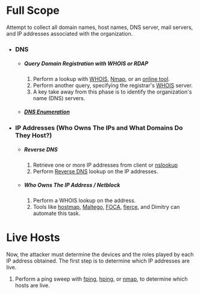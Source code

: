 # Full Scope
Attempt to collect all domain names, host names, DNS server, mail servers, and IP addresses associated with the organization.
* ### DNS
  * ##### Query Domain Registration with WHOIS or RDAP
    1) Perform a lookup with [WHOIS](../../Tools/Domain/whois/README.md#Query), [Nmap](../../Tools/NetworkDiscovery/Nmap/README.md#Query-WHOIS), or an [online tool](../../Tools/OnlineResources/README.md#WHOIS-and-RDAP).
    2) Perform another query, specifying the registrar's [WHOIS](../../Tools/Domain/whois/README.md#Specify-Server-to-Query) server.
    3) A key take away from this phase is to identify the organization's name (DNS) servers.
  * ##### [DNS Enumeration](DnsEnumeration.md)
* ### IP Addresses (Who Owns The IPs and What Domains Do They Host?)
  * ##### Reverse DNS
    1) Retrieve one or more IP addresses from client or [nslookup](../../Tools/Domain/nslookup/README.md#Get-IP-Address-of-Host-Name)
    2) Perform [Reverse DNS](../../Tools/OnlineResources/README.md#Network-Tools) lookup on the IP addresses.
  * ##### Who Owns The IP Address / Netblock
    1) Perform a WHOIS lookup on the address.
    2) Tools like [hostmap](../../Tools/Domain/hostmap/README.md), [Maltego](../../Tools/OSINT/Maltego/README.md), [FOCA](../../Tools/OSINT/FOCA/README.md), [fierce](../../Tools/Domain/fierce/README.md), and Dimitry can automate this task.

# Live Hosts
Now, the attacker must determine the devices and the roles played by each IP address obtained.  The first step is to determine which IP addresses are live.

1) Perform a ping sweep with [fping](../../Tools/NetworkDiscovery/fping/README.md#Host-Discovery), [hping](../../Tools/NetworkDiscovery/hping/README.md#Host-Discovery), or [nmap](../../Tools/NetworkDiscovery/Nmap/README.md#Host-Discovery), to determine which hosts are live.